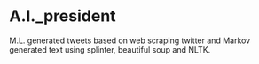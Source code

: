 # A.I._president
M.L. generated tweets based on web scraping twitter and Markov generated text using splinter, beautiful soup and NLTK.

